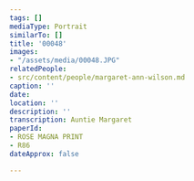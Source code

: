 ```yaml
---
tags: []
mediaType: Portrait
similarTo: []
title: '00048'
images:
- "/assets/media/00048.JPG"
relatedPeople:
- src/content/people/margaret-ann-wilson.md
caption: ''
date: 
location: ''
description: ''
transcription: Auntie Margaret
paperId:
- ROSE MAGNA PRINT
- R86
dateApprox: false

---
```

